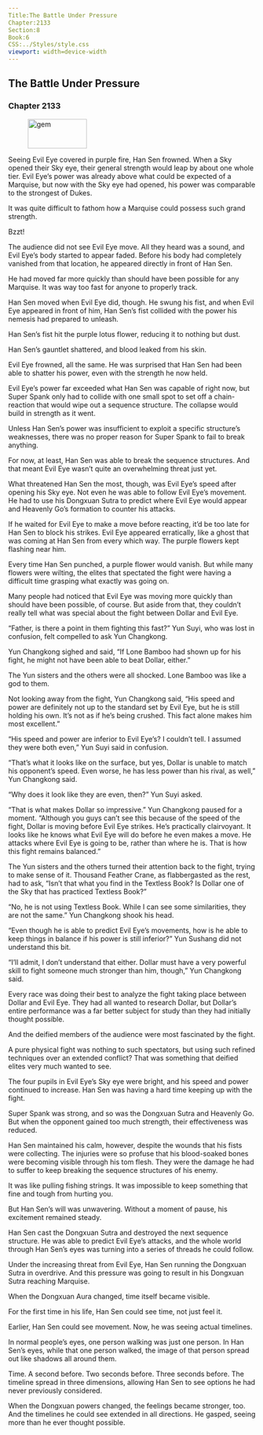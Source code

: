 ```yaml
---
Title:The Battle Under Pressure 
Chapter:2133 
Section:8 
Book:6 
CSS:../Styles/style.css 
viewport: width=device-width
---
```

  
## The Battle Under Pressure
### Chapter 2133
  
<figure>
	<img src="../Images/gem.gif" alt="gem" id="gem" width="120" height="60" />
</figure>
  

  
Seeing Evil Eye covered in purple fire, Han Sen frowned. When a Sky opened their Sky eye, their general strength would leap by about one whole tier. Evil Eye’s power was already above what could be expected of a Marquise, but now with the Sky eye had opened, his power was comparable to the strongest of Dukes.

It was quite difficult to fathom how a Marquise could possess such grand strength.

Bzzt!

The audience did not see Evil Eye move. All they heard was a sound, and Evil Eye’s body started to appear faded. Before his body had completely vanished from that location, he appeared directly in front of Han Sen.

He had moved far more quickly than should have been possible for any Marquise. It was way too fast for anyone to properly track.

Han Sen moved when Evil Eye did, though. He swung his fist, and when Evil Eye appeared in front of him, Han Sen’s fist collided with the power his nemesis had prepared to unleash.

Han Sen’s fist hit the purple lotus flower, reducing it to nothing but dust.

Han Sen’s gauntlet shattered, and blood leaked from his skin.

Evil Eye frowned, all the same. He was surprised that Han Sen had been able to shatter his power, even with the strength he now held.

Evil Eye’s power far exceeded what Han Sen was capable of right now, but Super Spank only had to collide with one small spot to set off a chain-reaction that would wipe out a sequence structure. The collapse would build in strength as it went.

Unless Han Sen’s power was insufficient to exploit a specific structure’s weaknesses, there was no proper reason for Super Spank to fail to break anything.

For now, at least, Han Sen was able to break the sequence structures. And that meant Evil Eye wasn’t quite an overwhelming threat just yet.

What threatened Han Sen the most, though, was Evil Eye’s speed after opening his Sky eye. Not even he was able to follow Evil Eye’s movement. He had to use his Dongxuan Sutra to predict where Evil Eye would appear and Heavenly Go’s formation to counter his attacks.

If he waited for Evil Eye to make a move before reacting, it’d be too late for Han Sen to block his strikes. Evil Eye appeared erratically, like a ghost that was coming at Han Sen from every which way. The purple flowers kept flashing near him.

Every time Han Sen punched, a purple flower would vanish. But while many flowers were wilting, the elites that spectated the fight were having a difficult time grasping what exactly was going on.

Many people had noticed that Evil Eye was moving more quickly than should have been possible, of course. But aside from that, they couldn’t really tell what was special about the fight between Dollar and Evil Eye.

“Father, is there a point in them fighting this fast?” Yun Suyi, who was lost in confusion, felt compelled to ask Yun Changkong.

Yun Changkong sighed and said, “If Lone Bamboo had shown up for his fight, he might not have been able to beat Dollar, either.”

The Yun sisters and the others were all shocked. Lone Bamboo was like a god to them.

Not looking away from the fight, Yun Changkong said, “His speed and power are definitely not up to the standard set by Evil Eye, but he is still holding his own. It’s not as if he’s being crushed. This fact alone makes him most excellent.”

“His speed and power are inferior to Evil Eye’s? I couldn’t tell. I assumed they were both even,” Yun Suyi said in confusion.

“That’s what it looks like on the surface, but yes, Dollar is unable to match his opponent’s speed. Even worse, he has less power than his rival, as well,” Yun Changkong said.

“Why does it look like they are even, then?” Yun Suyi asked.

“That is what makes Dollar so impressive.” Yun Changkong paused for a moment. “Although you guys can’t see this because of the speed of the fight, Dollar is moving before Evil Eye strikes. He’s practically clairvoyant. It looks like he knows what Evil Eye will do before he even makes a move. He attacks where Evil Eye is going to be, rather than where he is. That is how this fight remains balanced.”

The Yun sisters and the others turned their attention back to the fight, trying to make sense of it. Thousand Feather Crane, as flabbergasted as the rest, had to ask, “Isn’t that what you find in the Textless Book? Is Dollar one of the Sky that has practiced Textless Book?”

“No, he is not using Textless Book. While I can see some similarities, they are not the same.” Yun Changkong shook his head.

“Even though he is able to predict Evil Eye’s movements, how is he able to keep things in balance if his power is still inferior?” Yun Sushang did not understand this bit.

“I’ll admit, I don’t understand that either. Dollar must have a very powerful skill to fight someone much stronger than him, though,” Yun Changkong said.

Every race was doing their best to analyze the fight taking place between Dollar and Evil Eye. They had all wanted to research Dollar, but Dollar’s entire performance was a far better subject for study than they had initially thought possible.

And the deified members of the audience were most fascinated by the fight.

A pure physical fight was nothing to such spectators, but using such refined techniques over an extended conflict? That was something that deified elites very much wanted to see.

The four pupils in Evil Eye’s Sky eye were bright, and his speed and power continued to increase. Han Sen was having a hard time keeping up with the fight.

Super Spank was strong, and so was the Dongxuan Sutra and Heavenly Go. But when the opponent gained too much strength, their effectiveness was reduced.

Han Sen maintained his calm, however, despite the wounds that his fists were collecting. The injuries were so profuse that his blood-soaked bones were becoming visible through his tom flesh. They were the damage he had to suffer to keep breaking the sequence structures of his enemy.

It was like pulling fishing strings. It was impossible to keep something that fine and tough from hurting you.

But Han Sen’s will was unwavering. Without a moment of pause, his excitement remained steady.

Han Sen cast the Dongxuan Sutra and destroyed the next sequence structure. He was able to predict Evil Eye’s attacks, and the whole world through Han Sen’s eyes was turning into a series of threads he could follow.

Under the increasing threat from Evil Eye, Han Sen running the Dongxuan Sutra in overdrive. And this pressure was going to result in his Dongxuan Sutra reaching Marquise.

When the Dongxuan Aura changed, time itself became visible.

For the first time in his life, Han Sen could see time, not just feel it.

Earlier, Han Sen could see movement. Now, he was seeing actual timelines.

In normal people’s eyes, one person walking was just one person. In Han Sen’s eyes, while that one person walked, the image of that person spread out like shadows all around them.

Time. A second before. Two seconds before. Three seconds before. The timeline spread in three dimensions, allowing Han Sen to see options he had never previously considered.

When the Dongxuan powers changed, the feelings became stronger, too. And the timelines he could see extended in all directions. He gasped, seeing more than he ever thought possible.
